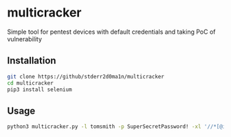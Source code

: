 # multicracker
Simple tool for pentest devices with default credentials and taking PoC of vulnerability
## Installation
``` bash
git clone https://github/stderr2d0ma1n/multicracker
cd multicracker
pip3 install selenium
```
## Usage
``` bash
python3 multicracker.py -l tomsmith -p SuperSecretPassword! -xl '//*[@id="username"]' -xp '//*[@id="password"]' -xb '/html/body/div[2]/div/div/form/button' -ul test_url_list.txt
```
